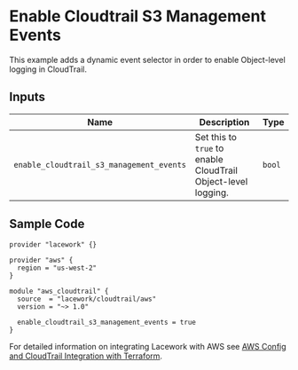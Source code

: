 # Enable Cloudtrail S3 Management Events

This example adds a dynamic event selector in order to enable Object-level logging in CloudTrail.

## Inputs

| Name                                     | Description                                                        | Type   |
| ---------------------------------------- | ------------------------------------------------------------------ | ------ |
| `enable_cloudtrail_s3_management_events` | Set this to `true` to enable CloudTrail Object-level logging.      | `bool` |

## Sample Code

```hcl
provider "lacework" {}

provider "aws" {
  region = "us-west-2"
}

module "aws_cloudtrail" {
  source  = "lacework/cloudtrail/aws"
  version = "~> 1.0"

  enable_cloudtrail_s3_management_events = true
}
```

For detailed information on integrating Lacework with AWS see [AWS Config and CloudTrail Integration with Terraform](https://docs.lacework.net/onboarding/aws-guided-configuration).
